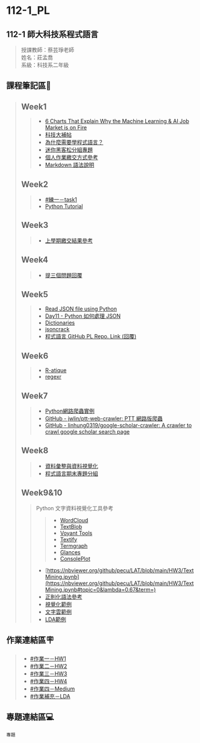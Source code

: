 # 112-1_PL   
## 112-1 師大科技系程式語言
> 授課教師：蔡芸琤老師  
> 姓名：莊孟喬  
> 系級：科技系二年級   
##  課程筆記區&#x1F516;
> ## Week1
>> * [6 Charts That Explain Why the Machine Learning & AI Job Market is on Fire](https://opendatascience.com/6-charts-that-explain-why-the-machine-learning-ai-job-market-is-on-fire/)
>> * [科技大補帖](https://www.sancode.org.tw/activities_info.php?type=3&nid=101)
>> * [為什麼需要學程式語言？](https://jamboard.google.com/d/1_K4ZmvsNh81J15C6rnygsGvFeWV1IWd3m6PcqQgp5Ys/edit?usp=sharing)
>> * [迷你黑客松分組專題](https://www.youtube.com/playlist?list=PLH3VeiMX0ckgMa2uw4TF907vdkijywV9I)
>> * [個人作業繳交方式參考](https://docs.google.com/spreadsheets/d/e/2PACX-1vRUVpx6AeccKwedvZjINM5-mSLpmS0M69wrCIbDimIdwpN30xQpqcn0k5kh0oUQET05sEsMpFt6fsCA/pubhtml)
>> * [Markdown 語法說明](https://markdown.tw/)
> ## Week2
>> * [#練一－task1](https://github.com/joexzmq/112-1_PL/blob/main/1/0914_task1.ipynb)
>> * [Python Tutorial](https://www.w3schools.com/python/)
> ## Week3
>> * [上學期繳交結果參考](https://docs.google.com/spreadsheets/d/1pVWn4fH7Cocry_yJIWkxl8fcZA8PAZPaMyff_-h5Whg/edit#gid=505936307)
> ## Week4
>> * [提三個問題回覆](https://docs.google.com/spreadsheets/d/1Je8OZt9zORZNyAuu5qQj9afQVqJ_rEcCNmNx51HHxNg/edit#gid=1822147429)
> ## Week5
>> * [Read JSON file using Python](https://www.geeksforgeeks.org/read-json-file-using-python/)
>> * [Day11 - Python 如何處理 JSON](https://ithelp.ithome.com.tw/articles/10220160)
>> * [Dictionaries](https://www.codecademy.com/learn/learn-python-3/modules/learn-python3-dictionaries/cheatsheet)
>> * [jsoncrack](https://jsoncrack.com/editor)
>> * [程式語言 GitHub PL Repo. Link (回覆)](https://docs.google.com/spreadsheets/d/1MFP_fD5V5f61EAR38BnwppYFtwBeRck3ZRFFGvWTfEc/edit#gid=206895428)
> ## Week6
>> * [R-atique](https://perso.ens-lyon.fr/lise.vaudor/strings-et-expressions-regulieres/?fbclid=IwAR0IHvNKp43Qrfo0TqpolYPpMUfViSrCBDY8SmBveKm01yZ6PzHPxspVaNI)
>> * [regexr](https://regexr.com/)
> ## Week7
>> * [Python網路爬蟲實例](https://blog.jiatool.com/series/python%E7%B6%B2%E8%B7%AF%E7%88%AC%E8%9F%B2%E5%AF%A6%E4%BE%8B/)
>> * [GitHub - jwlin/ptt-web-crawler: PTT 網路版爬蟲](https://github.com/jwlin/ptt-web-crawler)
>> * [GitHub - linhung0319/google-scholar-crawler: A crawler to crawl google scholar search page](https://github.com/linhung0319/google-scholar-crawler)
> ## Week8
>> * [資料彙整與資料視覺化](https://github.com/pecu/LawTech/tree/main/Learning-Materials/C5_Python_%E8%B3%87%E6%96%99%E5%BD%99%E6%95%B4%26%E8%B3%87%E6%96%99%E8%A6%96%E8%A6%BA%E5%8C%96)
>> * [程式語言期末專題分組](https://docs.google.com/spreadsheets/d/1bv7opSXLVh6JsQoYODSlK24ccy1UMn6F3AcOFIRh58k/edit#gid=386118401)
> ## Week9&10
>> Python 文字資料視覺化工具參考
>>> * [WordCloud](https://github.com/amueller/word_cloud)
>>> * [TextBlob](https://github.com/sloria/TextBlob)
>>> * [Voyant Tools](https://github.com/sgsinclair/VoyantServer)
>>> * [Textify](https://github.com/mrdbourke/textify)
>>> * [Termgraph](https://github.com/mkaz/termgraph)
>>> * [Glances](https://github.com/nicolargo/glances)
>>> * [ConsolePlot](https://github.com/pascaln/ConsolePlot)
>> * [https://nbviewer.org/github/pecu/LAT/blob/main/HW3/TextMining.ipynb](https://nbviewer.org/github/pecu/LAT/blob/main/HW3/TextMining.ipynb#topic=0&lambda=0.67&term=)
>> * [正則化語法參考](https://blog.csdn.net/qq_28633249/article/details/77686976)
>> * [視覺化範例](https://colab.research.google.com/drive/160A8le6qatXCVNIB52jSKmheuKoVuO21?usp=sharing)
>> * [文字雲範例](https://colab.research.google.com/drive/1rTlAko4i1daBFp4bQPy-Pgjo8_lQ_DO4?usp=sharing)
>> * [LDA範例](https://colab.research.google.com/drive/1oOQ_s_b8A-WveY7VHSoa7cc1qlTZY4yD?usp=sharing)
## 作業連結區&#x1FAA7;
> * [#作業一－HW1](https://github.com/joexzmq/112-1_PL/blob/main/1/HW1.ipynb)
> * [#作業二－HW2](https://github.com/joexzmq/112-1_PL/blob/main/2/HW2.ipynb)
> * [#作業三－HW3](https://github.com/joexzmq/112-1_PL/blob/main/3/HW3.ipynb)
> * [#作業四－HW4](https://github.com/joexzmq/112-1_PL/blob/main/4/HW4.ipynb)
> * [#作業四－Medium](https://medium.com/@a7833322010/%E6%95%99%E8%82%B2%E5%93%B2%E5%AD%B8-%E9%87%8D%E8%A6%81%E6%80%9D%E6%BD%AE-d47fb0cdc11f)
> * [#作業補充－LDA](https://github.com/joexzmq/112-1_PL/blob/main/5/LDA.ipynb)
## 專題連結區&#x1F4BB;
```
專題
```
